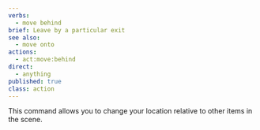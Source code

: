 ```yaml
---
verbs: 
  - move behind
brief: Leave by a particular exit
see also: 
  - move onto
actions:
  - act:move:behind
direct:
  - anything
published: true
class: action
---
```


This command allows you to change your location relative to other items in the scene.

